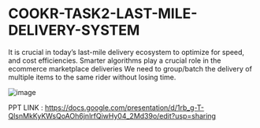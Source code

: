 # COOKR-TASK2-LAST-MILE-DELIVERY-SYSTEM
It is crucial in today’s last-mile delivery ecosystem to optimize for speed, and cost efficiencies. Smarter algorithms play a crucial role in the ecommerce marketplace deliveries We need to group/batch the delivery of multiple items to the same rider without losing time.

![image](https://github.com/vbj420/COOKR-TASK2-LAST-MILE-DELIVERY-SYSTEM/assets/93514276/92296527-8b74-4bda-a271-07da24df7939)


PPT LINK : https://docs.google.com/presentation/d/1rb_g-T-QlsnMkKyKWsQoAOh6jnlrfQiwHy04_2Md39o/edit?usp=sharing
